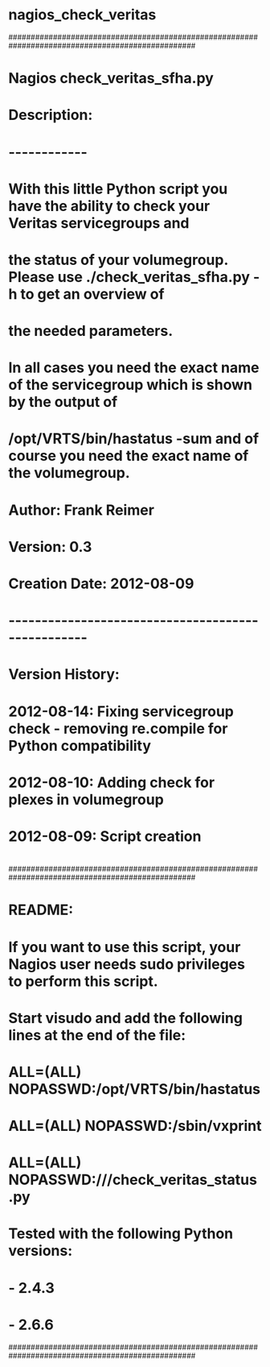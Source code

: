 # nagios_check_veritas
##################################################################################################
# Nagios check_veritas_sfha.py
#
# Description:
# ------------
# With this little Python script you have the ability to check your Veritas servicegroups and
# the status of your volumegroup. Please use ./check_veritas_sfha.py -h to get an overview of
# the needed parameters. 
# In all cases you need the exact name of the servicegroup which is shown by the output of 
# /opt/VRTS/bin/hastatus -sum and of course you need the exact name of the volumegroup.
#
#
# Author:               Frank Reimer
# Version:              0.3
# Creation Date:        2012-08-09
# --------------------------------------------------
#
# Version History:
#
# 2012-08-14: Fixing servicegroup check - removing re.compile for Python compatibility
# 2012-08-10: Adding check for plexes in volumegroup
# 2012-08-09: Script creation
#
##################################################################################################
# README:
#
# If you want to use this script, your Nagios user needs sudo privileges to perform this script.
# Start visudo and add the following lines at the end of the file:
#
# <nagiosuser> ALL=(ALL) NOPASSWD:/opt/VRTS/bin/hastatus
# <nagiosuser> ALL=(ALL) NOPASSWD:/sbin/vxprint
# <nagiosuser> ALL=(ALL) NOPASSWD:/<path>/<to>/check_veritas_status.py
#
# Tested with the following Python versions:
# - 2.4.3
# - 2.6.6
##################################################################################################
